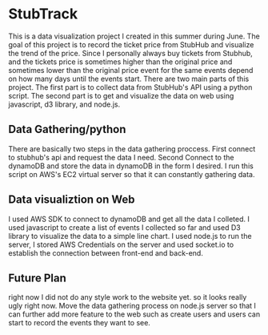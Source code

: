 # StubTrack
This is a data visualization project I created in this summer during June. The goal of this project is to record the ticket price
from StubHub and visualize the trend of the price. Since I personally always buy tickets from Stubhub, and the tickets price is
sometimes higher than the original price and sometimes lower than the original price event for the same events depend on
how many days until the events start.
There are two main parts of this project. The first part is to collect data from StubHub's API using a python script. 
The second part is to get and visualize the data on web using javascript, d3 library, and node.js.

## Data Gathering/python
There are basically two steps in the data gathering proccess. First connect to stubhub's api and request the data I need. 
Second Connect to the dynamoDB and store the data in dynamoDB in the form I desired.
I run this script on AWS's EC2 virtual server so that it can constantly gathering data.

## Data visualiztion on Web
I used AWS SDK to connect to dynamoDB and get all the data I colleted. I used javascript to create a list of events I collected so far
and used D3 library to visualize the data to a simple line chart. I used node.js to run the server, I stored AWS Credentials on the server
and used socket.io to establish the connection between front-end and back-end.

## Future Plan
right now I did not do any style work to the website yet. so it looks really ugly right now.
Move the data gathering process on node.js server so that I can further add more feature to the web such as create users and users can
start to record the events they want to see. 
